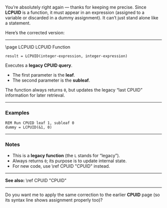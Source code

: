 You’re absolutely right again — thanks for keeping me precise. Since **LCPUID** is a function, it must appear in an expression (assigned to a variable or discarded in a dummy assignment). It can’t just stand alone like a statement.

Here’s the corrected version:

---

\page LCPUID LCPUID Function

```basic
result = LCPUID(integer-expression, integer-expression)
```

Executes a **legacy CPUID query**.

* The first parameter is the **leaf**.
* The second parameter is the **subleaf**.

The function always returns `0`, but updates the legacy “last CPUID” information for later retrieval.

---

### Examples

```basic
REM Run CPUID leaf 1, subleaf 0
dummy = LCPUID(&1, 0)
```

---

### Notes

* This is a **legacy function** (the `L` stands for “legacy”).
* Always returns `0`; its purpose is to update internal state.
* For new code, use \ref CPUID "CPUID" instead.

---

**See also:**
\ref CPUID "CPUID"

---

Do you want me to apply the same correction to the earlier **CPUID** page (so its syntax line shows assignment properly too)?
